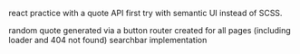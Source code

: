 react practice with a quote API
first try with semantic UI instead of SCSS. 

random quote generated via a button
router created for all pages (including loader and 404 not found)
searchbar implementation
